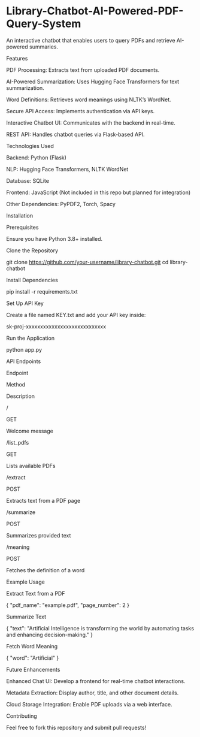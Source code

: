 # Library-Chatbot-AI-Powered-PDF-Query-System
An interactive chatbot that enables users to query PDFs and retrieve AI-powered summaries.

Features

PDF Processing: Extracts text from uploaded PDF documents.

AI-Powered Summarization: Uses Hugging Face Transformers for text summarization.

Word Definitions: Retrieves word meanings using NLTK’s WordNet.

Secure API Access: Implements authentication via API keys.

Interactive Chatbot UI: Communicates with the backend in real-time.

REST API: Handles chatbot queries via Flask-based API.

Technologies Used

Backend: Python (Flask)

NLP: Hugging Face Transformers, NLTK WordNet

Database: SQLite

Frontend: JavaScript (Not included in this repo but planned for integration)

Other Dependencies: PyPDF2, Torch, Spacy

Installation

Prerequisites

Ensure you have Python 3.8+ installed.

Clone the Repository

git clone https://github.com/your-username/library-chatbot.git
cd library-chatbot

Install Dependencies

pip install -r requirements.txt

Set Up API Key

Create a file named KEY.txt and add your API key inside:

sk-proj-xxxxxxxxxxxxxxxxxxxxxxxxxxxx

Run the Application

python app.py

API Endpoints

Endpoint

Method

Description

/

GET

Welcome message

/list_pdfs

GET

Lists available PDFs

/extract

POST

Extracts text from a PDF page

/summarize

POST

Summarizes provided text

/meaning

POST

Fetches the definition of a word

Example Usage

Extract Text from a PDF

{
  "pdf_name": "example.pdf",
  "page_number": 2
}

Summarize Text

{
  "text": "Artificial Intelligence is transforming the world by automating tasks and enhancing decision-making."
}

Fetch Word Meaning

{
  "word": "Artificial"
}

Future Enhancements

 Enhanced Chat UI: Develop a frontend for real-time chatbot interactions.

 Metadata Extraction: Display author, title, and other document details.

Cloud Storage Integration: Enable PDF uploads via a web interface.

Contributing

Feel free to fork this repository and submit pull requests! 

